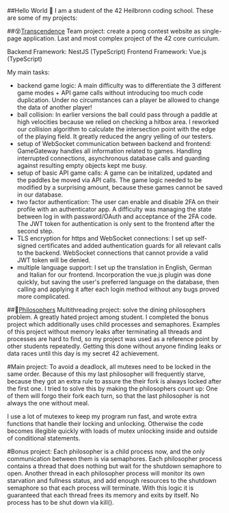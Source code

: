 ##Hello World 👋
I am a student of the 42 Heilbronn coding school. These are some of my projects:

##😵[Transcendence](https://github.com/fkernbac/transcendence)
Team project: create a pong contest website as single-page application. Last and most complex project of the 42 core curriculum.

Backend Framework: NestJS (TypeScript)
Frontend Framework: Vue.js (TypeScript)

My main tasks:
- backend game logic: A main difficulty was to differentiate the 3 different game modes + API game calls without introducing too much code duplication. Under no circumstances can a player be allowed to change the data of another player!
- ball collision: In earlier versions the ball could pass through a paddle at high velocities because we relied on checking a hitbox area. I reworked our collision algorithm to calculate the intersection point with the edge of the playing field. It greatly reduced the angry yelling of our testers.
- setup of WebSocket communication between backend and frontend: GameGateway handles all information related to games. Handling interrupted connections, asynchronous database calls and guarding against resulting empty objects kept me busy.
- setup of basic API game calls: A game can be initalized, updated and the paddles be moved via API calls. The game logic needed to be modified by a surprising amount, because these games cannot be saved in our database.
- two factor authentication: The user can enable and disable 2FA on their profile with an authenticator app. A difficulty was managing the state between log in with password/OAuth and acceptance of the 2FA code. The JWT token for authentication is only sent to the frontend after the second step.
- TLS encryption for https and WebSocket connections: I set up self-signed certificates and added authentication guards for all relevant calls to the backend. WebSocket connections that cannot provide a valid JWT token will be denied.
- multiple language support: I set up the translation in English, German and Italian for our frontend. Incorporation the vue.js plugin was done quickly, but saving the user's preferred language on the database, then calling and applying it after each login method without any bugs proved more complicated.

##🤔[Philosophers](https://github.com/fkernbac/philosophers)
Multithreading project: solve the dining philosophers problem. A greatly hated project among student. I completed the bonus project which additionally uses child processes and semaphores. Examples of this project without memory leaks after terminating all threads and processes are hard to find, so my project was used as a reference point by other students repeatedly. Getting this done without anyone finding leaks or data races until this day is my secret 42 achievement.

#Main project:
To avoid a deadlock, all mutexes need to be locked in the same order. Because of this my last philosopher will frequently starve, because they got an extra rule to assure the their fork is always locked after the first one. I tried to solve this by making the philosophers count up: One of them will forgo their fork each turn, so that the last philosopher is not always the one without meal.

I use a lot of mutexes to keep my program run fast, and wrote extra functions that handle their locking and unlocking. Otherwise the code becomes illegible quickly with loads of mutex unlocking inside and outside of conditional statements.

#Bonus project:
Each philosopher is a child process now, and the only communication between them is via semaphores. Each philosopher process contains a thread that does nothing but wait for the shutdown semaphore to open. Another thread in each philosopher process will monitor its own starvation and fullness status, and add enough resources to the shutdown semaphore so that each process will terminate. With this logic it is guaranteed that each thread frees its memory and exits by itself. No process has to be shut down via kill().


